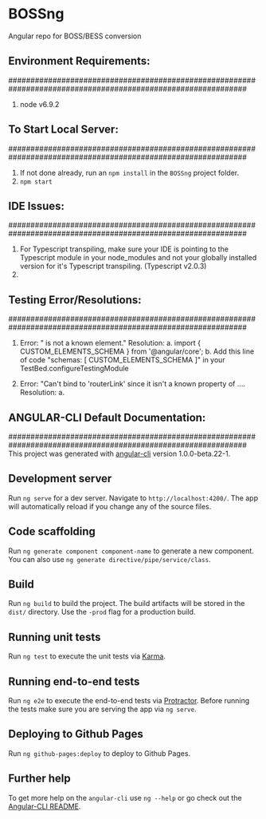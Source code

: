 # BOSSng
Angular repo for BOSS/BESS conversion

## Environment Requirements:
##############################################################################################################
1. node v6.9.2


## To Start Local Server:
##############################################################################################################
1. If not done already, run an `npm install` in the `BOSSng` project folder.
1. `npm start`



## IDE Issues:
##############################################################################################################
1. For Typescript transpiling, make sure your IDE is pointing to the Typescript module in your node_modules 
    and not your globally installed version for it's Typescript transpiling. (Typescript v2.0.3)
2. 


## Testing Error/Resolutions:
##############################################################################################################
1. Error:  "<router-outlet> is not a known element."
    Resolution:  a.  import { CUSTOM_ELEMENTS_SCHEMA } from '@angular/core';
                 b.  Add this line of code "schemas: [ CUSTOM_ELEMENTS_SCHEMA ]" in your TestBed.configureTestingModule

2. Error: "Can't bind to 'routerLink' since it isn't a known property of ....
    Resolution: a. 


## ANGULAR-CLI Default Documentation:
##############################################################################################################
This project was generated with [angular-cli](https://github.com/angular/angular-cli) version 1.0.0-beta.22-1.

## Development server
Run `ng serve` for a dev server. Navigate to `http://localhost:4200/`. The app will automatically reload if you change any of the source files.

## Code scaffolding

Run `ng generate component component-name` to generate a new component. You can also use `ng generate directive/pipe/service/class`.

## Build

Run `ng build` to build the project. The build artifacts will be stored in the `dist/` directory. Use the `-prod` flag for a production build.

## Running unit tests

Run `ng test` to execute the unit tests via [Karma](https://karma-runner.github.io).

## Running end-to-end tests

Run `ng e2e` to execute the end-to-end tests via [Protractor](http://www.protractortest.org/).
Before running the tests make sure you are serving the app via `ng serve`.

## Deploying to Github Pages

Run `ng github-pages:deploy` to deploy to Github Pages.

## Further help

To get more help on the `angular-cli` use `ng --help` or go check out the [Angular-CLI README](https://github.com/angular/angular-cli/blob/master/README.md).
